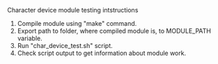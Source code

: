 Character device module testing intstructions

1. Compile module using "make" command.
2. Export path to folder, where compiled module is, to MODULE_PATH variable.
3. Run "char_device_test.sh" script.
4. Check script output to get information about module work.

